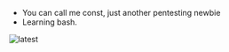 - You can call me const, just another pentesting newbie
- Learning bash.

![latest](https://github.com/user-attachments/assets/cebdcb3f-7535-4f87-84cb-18dd0094b1b5)
